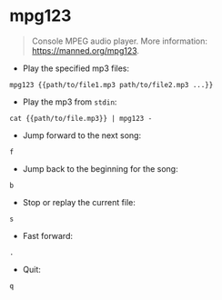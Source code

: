 # mpg123

> Console MPEG audio player.
> More information: <https://manned.org/mpg123>.

- Play the specified mp3 files:

`mpg123 {{path/to/file1.mp3 path/to/file2.mp3 ...}}`

- Play the mp3 from `stdin`:

`cat {{path/to/file.mp3}} | mpg123 -`

- Jump forward to the next song:

`f`

- Jump back to the beginning for the song:

`b`

- Stop or replay the current file:

`s`

- Fast forward:

`.`

- Quit:

`q`

